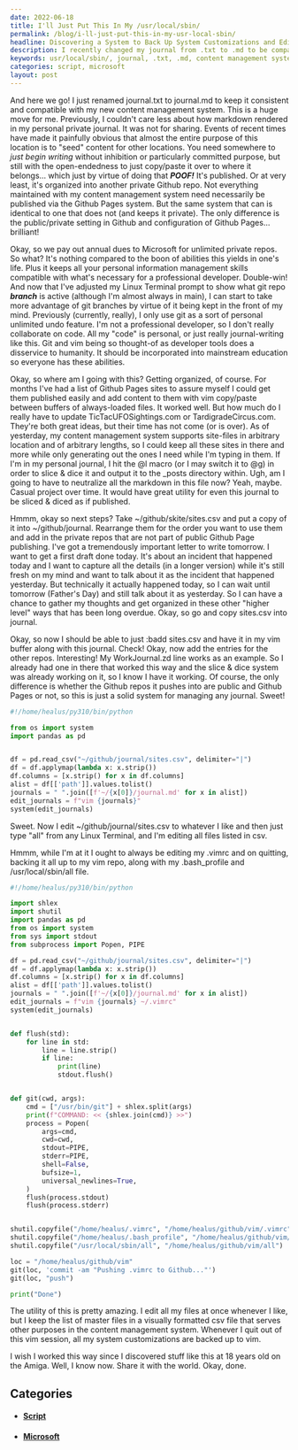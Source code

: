 ```yaml
---
date: 2022-06-18
title: I'll Just Put This In My /usr/local/sbin/
permalink: /blog/i-ll-just-put-this-in-my-usr-local-sbin/
headline: Discovering a System to Back Up System Customizations and Edit Files Listed in a CSV File at Once
description: I recently changed my journal from .txt to .md to be compatible with my new content management system. I'm excited to have discovered this system which allows me to back up my system customizations with a vim repo, and to edit all files listed in a csv file at once. I'm now sharing this with the world - join me to learn how to work this way and make the most of your system!
keywords: usr/local/sbin/, journal, .txt, .md, content management system, vim repo, csv file, Linux Terminal, git repo, sites.csv, vim buffer, script, system customizations, Microsoft, annual dues, organized, world, sharing
categories: script, microsoft
layout: post
---
```


And here we go! I just renamed journal.txt to journal.md to keep it consistent
and compatible with my new content management system. This is a huge move for
me. Previously, I couldn't care less about how markdown rendered in my personal
private journal. It was not for sharing. Events of recent times have made it
painfully obvious that almost the entire purpose of this location is to "seed"
content for other locations. You need somewhere to *just begin writing* without
inhibition or particularly committed purpose, but still with the open-endedness
to just copy/paste it over to where it belongs... which just by virtue of doing
that ***POOF!*** It's published. Or at very least, it's organized into another
private Github repo. Not everything maintained with my content management
system need necessarily be published via the Github Pages system. But the same
system that can is identical to one that does not (and keeps it private). The
only difference is the public/private setting in Github and configuration of
Github Pages... brilliant!

Okay, so we pay out annual dues to Microsoft for unlimited private repos. So
what? It's nothing compared to the boon of abilities this yields in one's life.
Plus it keeps all your personal information management skills compatible with
what's necessary for a professional developer. Double-win! And now that I've
adjusted my Linux Terminal prompt to show what git repo ***branch*** is active
(although I'm almost always in main), I can start to take more advantage of git
branches by virtue of it being kept in the front of my mind. Previously
(currently, really), I only use git as a sort of personal unlimited undo
feature. I'm not a professional developer, so I don't really collaborate on
code. All my "code" is personal, or just really journal-writing like this. Git
and vim being so thought-of as developer tools does a disservice to humanity.
It should be incorporated into mainstream education so everyone has these
abilities.

Okay, so where am I going with this? Getting organized, of course. For months
I've had a list of Github Pages sites to assure myself I could get them
published easily and add content to them with vim copy/paste between buffers of
always-loaded files. It worked well. But how much do I really have to update
TicTacUFOSightings.com or TardigradeCircus.com. They're both great ideas, but
their time has not come (or is over). As of yesterday, my content management
system supports site-files in arbitrary location and of arbitrary lengths, so I
could keep all these sites in there and more while only generating out the ones
I need while I'm typing in them. If I'm in my personal journal, I hit the @l
macro (or I may switch it to @g) in order to slice & dice it and output it to
the \_posts directory within. Ugh, am I going to have to neutralize all the
markdown in this file now? Yeah, maybe. Casual project over time. It would have
great utility for even this journal to be sliced & diced as if published.

Hmmm, okay so next steps? Take ~/github/skite/sites.csv and put a copy of it
into ~/github/journal. Rearrange them for the order you want to use them and
add in the private repos that are not part of public Github Page publishing.
I've got a tremendously important letter to write tomorrow. I want to get a
first draft done today. It's about an incident that happened today and I want
to capture all the details (in a longer version) while it's still fresh on my
mind and want to talk about it as the incident that happened yesterday. But
technically it actually happened today, so I can wait until tomorrow (Father's
Day) and still talk about it as yesterday. So I can have a chance to gather my
thoughts and get organized in these other "higher level" ways that has been
long overdue. Okay, so go and copy sites.csv into journal.

Okay, so now I should be able to just :badd sites.csv and have it in my vim
buffer along with this journal. Check! Okay, now add the entries for the other
repos. Interesting! My WorkJournal.zd line works as an example. So I already
had one in there that worked this way and the slice & dice system was already
working on it, so I know I have it working. Of course, the only difference is
whether the Github repos it pushes into are public and Github Pages or not, so
this is just a solid system for managing any journal. Sweet!

```python
#!/home/healus/py310/bin/python

from os import system
import pandas as pd


df = pd.read_csv("~/github/journal/sites.csv", delimiter="|")
df = df.applymap(lambda x: x.strip())
df.columns = [x.strip() for x in df.columns]
alist = df[['path']].values.tolist()
journals = " ".join([f'~/{x[0]}/journal.md' for x in alist])
edit_journals = f"vim {journals}"
system(edit_journals)
```

Sweet. Now I edit ~/github/journal/sites.csv to whatever I like and then just
type "all" from any Linux Terminal, and I'm editing all files listed in csv.

Hmmm, while I'm at it I ought to always be editing my .vimrc and on quitting,
backing it all up to my vim repo, along with my .bash\_profile and
/usr/local/sbin/all file.

```python
#!/home/healus/py310/bin/python

import shlex
import shutil
import pandas as pd
from os import system
from sys import stdout
from subprocess import Popen, PIPE

df = pd.read_csv("~/github/journal/sites.csv", delimiter="|")
df = df.applymap(lambda x: x.strip())
df.columns = [x.strip() for x in df.columns]
alist = df[['path']].values.tolist()
journals = " ".join([f'~/{x[0]}/journal.md' for x in alist])
edit_journals = f"vim {journals} ~/.vimrc"
system(edit_journals)


def flush(std):
    for line in std:
        line = line.strip()
        if line:
            print(line)
            stdout.flush()


def git(cwd, args):
    cmd = ["/usr/bin/git"] + shlex.split(args)
    print(f"COMMAND: << {shlex.join(cmd)} >>")
    process = Popen(
        args=cmd,
        cwd=cwd,
        stdout=PIPE,
        stderr=PIPE,
        shell=False,
        bufsize=1,
        universal_newlines=True,
    )
    flush(process.stdout)
    flush(process.stderr)


shutil.copyfile("/home/healus/.vimrc", "/home/healus/github/vim/.vimrc")
shutil.copyfile("/home/healus/.bash_profile", "/home/healus/github/vim/.bash_profile")
shutil.copyfile("/usr/local/sbin/all", "/home/healus/github/vim/all")

loc = "/home/healus/github/vim"
git(loc, 'commit -am "Pushing .vimrc to Github..."')
git(loc, "push")

print("Done")
```

The utility of this is pretty amazing. I edit all my files at once whenever I
like, but I keep the list of master files in a visually formatted csv file that
serves other purposes in the content management system. Whenever I quit out of
this vim session, all my system customizations are backed up to vim.

I wish I worked this way since I discovered stuff like this at 18 years old on
the Amiga. Well, I know now. Share it with the world. Okay, done.

## Categories

<ul>
<li><h4><a href='/script/'>Script</a></h4></li>
<li><h4><a href='/microsoft/'>Microsoft</a></h4></li></ul>